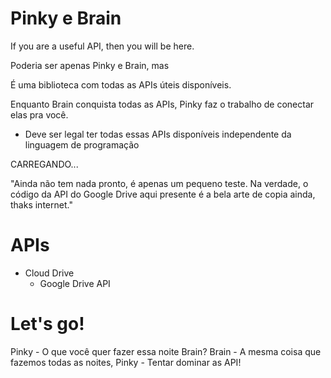 Pinky e Brain
=======================

If you are a useful API, then you will be here.

Poderia ser apenas Pinky e Brain, mas 

É uma biblioteca com todas as APIs úteis disponíveis.

Enquanto Brain conquista todas as APIs, Pinky faz o trabalho de conectar elas pra você.

* Deve ser legal ter todas essas APIs disponíveis independente da linguagem de programação

CARREGANDO... 

"Ainda não tem nada pronto, é apenas um pequeno teste. Na verdade, o código da API do Google Drive aqui presente é a bela arte de copia ainda, thaks internet."

APIs
=======================
* Cloud Drive
    - Google Drive API

Let's go! 
=======================
Pinky - O que você quer fazer essa noite Brain?
Brain - A mesma coisa que fazemos todas as noites, Pinky - Tentar dominar as API!